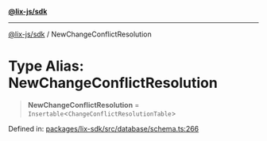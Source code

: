 [**@lix-js/sdk**](../README.md)

***

[@lix-js/sdk](../README.md) / NewChangeConflictResolution

# Type Alias: NewChangeConflictResolution

> **NewChangeConflictResolution** = `Insertable`\<`ChangeConflictResolutionTable`\>

Defined in: [packages/lix-sdk/src/database/schema.ts:266](https://github.com/opral/monorepo/blob/b171e3e71d4461028abf991c33609fbcfb064d33/packages/lix-sdk/src/database/schema.ts#L266)

